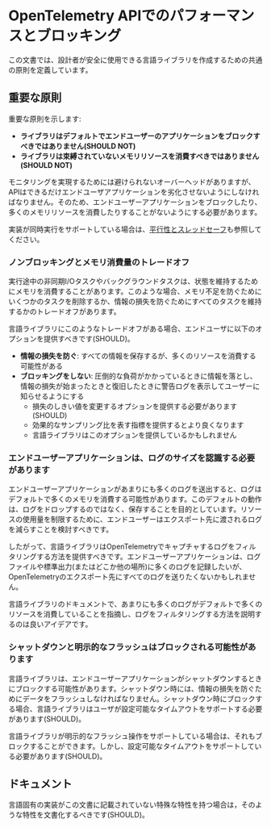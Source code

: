 <!--
# Performance and Blocking of OpenTelemetry API
-->

# OpenTelemetry APIでのパフォーマンスとブロッキング

<!--
This document defines common principles that will help designers create language libraries that are safe to use.
-->

この文書では、設計者が安全に使用できる言語ライブラリを作成するための共通の原則を定義しています。

<!--
## Key principles
-->

## 重要な原則

<!--
Here are the key principles:
-->

重要な原則を示します:

<!--
- **Library should not block end-user application by default.**
- **Library should not consume unbounded memory resource.**
-->

- **ライブラリはデフォルトでエンドユーザーのアプリケーションをブロックすべきではありません(SHOULD NOT)**
- **ライブラリは束縛されていないメモリリソースを消費すべきではありません(SHOULD NOT)**

<!--
Although there are inevitable overhead to achieve monitoring, API should not degrade the end-user application as possible. So that it should not block the end-user application nor consume too much memory resource.
-->

モニタリングを実現するためには避けられないオーバーヘッドがありますが、APIはできるだけエンドユーザアプリケーションを劣化させないようにしなければなりません。そのため、エンドユーザーアプリケーションをブロックしたり、多くのメモリリソースを消費したりすることがないようにする必要があります。

<!--
See also [Concurrency and Thread-Safety](concurrency.md) if the implementation supports concurrency.
-->

実装が同時実行をサポートしている場合は、[平行性とスレッドセーフ](concurrency.md)も参照してください。

<!--
### Tradeoff between non-blocking and memory consumption
-->

### ノンブロッキングとメモリ消費量のトレードオフ

<!--
Incomplete asynchronous I/O tasks or background tasks may consume memory to preserve their state. In such a case, there is a tradeoff between dropping some tasks to prevent memory starvation and keeping all tasks to prevent information loss.
-->

実行途中の非同期I/Oタスクやバックグラウンドタスクは、状態を維持するためにメモリを消費することがあります。このような場合、メモリ不足を防ぐためにいくつかのタスクを削除するか、情報の損失を防ぐためにすべてのタスクを維持するかのトレードオフがあります。

<!--
If there is such tradeoff in language library, it should provide the following options to end-user:
-->

言語ライブラリにこのようなトレードオフがある場合、エンドユーザに以下のオプションを提供すべきです(SHOULD)。

<!--
- **Prevent information loss**: Preserve all information but possible to consume many resources
- **Prevent blocking**: Dropping some information under overwhelming load and show warning log to inform when information loss starts and when recovered
  - Should provide option to change threshold of the dropping
  - Better to provide metric that represents effective sampling ratio
  - Language library might provide this option for Logging
-->

- **情報の損失を防ぐ**: すべての情報を保存するが、多くのリソースを消費する可能性がある
- **ブロッキングをしない**: 圧倒的な負荷がかかっているときに情報を落とし、情報の損失が始まったときと復旧したときに警告ログを表示してユーザーに知らせるようにする
  - 損失のしきい値を変更するオプションを提供する必要があります(SHOULD)
  - 効果的なサンプリング比を表す指標を提供するとより良くなります
  - 言語ライブラリはこのオプションを提供しているかもしれません

<!--
### End-user application should be aware of the size of logs
-->

### エンドユーザーアプリケーションは、ログのサイズを認識する必要があります

<!--
Logging could consume much memory by default if the end-user application emits too many logs. This default behavior is intended to preserve logs rather than dropping it. To make resource usage bounded, the end-user should consider reducing logs that are passed to the exporters.
-->

エンドユーザーアプリケーションがあまりにも多くのログを送出すると、ログはデフォルトで多くのメモリを消費する可能性があります。このデフォルトの動作は、ログをドロップするのではなく、保存することを目的としています。リソースの使用量を制限するために、エンドユーザーはエクスポート先に渡されるログを減らすことを検討すべきです。

<!--
Therefore, the language library should provide a way to filter logs to capture by OpenTelemetry. End-user applications may want to log so much into log file or stdout (or somewhere else) but not want to send all of the logs to OpenTelemetry exporters.
-->

したがって、言語ライブラリはOpenTelemetryでキャプチャするログをフィルタリングする方法を提供すべきです。エンドユーザーアプリケーションは、ログファイルや標準出力(またはどこか他の場所)に多くのログを記録したいが、OpenTelemetryのエクスポート先にすべてのログを送りたくないかもしれません。

<!--
In a documentation of the language library, it is a good idea to point out that too many logs consume many resources by default then guide how to filter logs.
-->

言語ライブラリのドキュメントで、あまりにも多くのログがデフォルトで多くのリソースを消費していることを指摘し、ログをフィルタリングする方法を説明するのは良いアイデアです。

<!--
### Shutdown and explicit flushing could block
-->

### シャットダウンと明示的なフラッシュはブロックされる可能性があります

<!--
The language library could block the end-user application when it shut down. On shutdown, it has to flush data to prevent information loss. The language library should support user-configurable timeout if it blocks on shut down.
-->

言語ライブラリは、エンドユーザーアプリケーションがシャットダウンするときにブロックする可能性があります。シャットダウン時には、情報の損失を防ぐためにデータをフラッシュしなければなりません。シャットダウン時にブロックする場合、言語ライブラリはユーザが設定可能なタイムアウトをサポートする必要があります(SHOULD)。

<!--
If the language library supports an explicit flush operation, it could block also. But should support a configurable timeout.
-->

言語ライブラリが明示的なフラッシュ操作をサポートしている場合は、それもブロックすることができます。しかし、設定可能なタイムアウトをサポートしている必要があります(SHOULD)。

<!--
## Documentation
-->

## ドキュメント

<!--
If language specific implementation has special characteristics that are not described in this document, such characteristics should be documented.
-->

言語固有の実装がこの文書に記載されていない特殊な特性を持つ場合は，そのような特性を文書化するべきです(SHOULD)。
